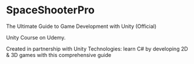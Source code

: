 # SpaceShooterPro
The Ultimate Guide to Game Development with Unity (Official)

Unity Course on Udemy.

Created in partnership with Unity Technologies: learn C# by developing 2D & 3D games with this comprehensive guide
